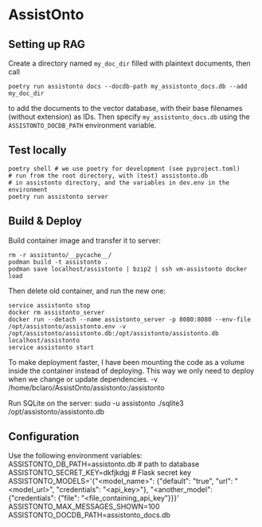 # AssistOnto

## Setting up RAG

Create a directory named `my_doc_dir` filled with plaintext documents,
then call

    poetry run assistonto docs --docdb-path my_assistonto_docs.db --add my_doc_dir

to add the documents to the vector database, with their base
filenames (without extension) as IDs. Then specify
`my_assistonto_docs.db` using the `ASSISTONTO_DOCDB_PATH`
environment variable.

## Test locally

    poetry shell # we use poetry for development (see pyproject.toml)
    # run from the root directory, with (test) assistonto.db
    # in assistonto directory, and the variables in dev.env in the environment
    poetry run assistonto server

## Build & Deploy

Build container image and transfer it to server:

    rm -r assistonto/__pycache__/
    podman build -t assistonto .
    podman save localhost/assistonto | bzip2 | ssh vm-assistonto docker load

Then delete old container, and run the new one:

    service assistonto stop
    docker rm assistonto_server
    docker run --detach --name assistonto_server -p 8080:8080 --env-file /opt/assistonto/assistonto.env -v /opt/assistonto/assistonto.db:/opt/assistonto/assistonto.db localhost/assistonto
    service assistonto start

To make deployment faster, I have been mounting the code as a volume
inside the container instead of deploying. This way we only need to
deploy when we change or update dependencies.
    -v /home/bclaro/AssistOnto/assistonto:/assistonto

Run SQLite on the server:
    sudo -u assistonto ./sqlite3 /opt/assistonto/assistonto.db

## Configuration

Use the following environment variables:
    ASSISTONTO_DB_PATH=assistonto.db # path to database
    ASSISTONTO_SECRET_KEY=dkfjkdgj # Flask secret key
    ASSISTONTO_MODELS='{"<model_name>": {"default": "true", "url": "<model_url>", "credentials": "<api_key>"}, "<another_model": {"credentials": {"file": "<file_containing_api_key"}}}'
    ASSISTONTO_MAX_MESSAGES_SHOWN=100
    ASSISTONTO_DOCDB_PATH=assistonto_docs.db
